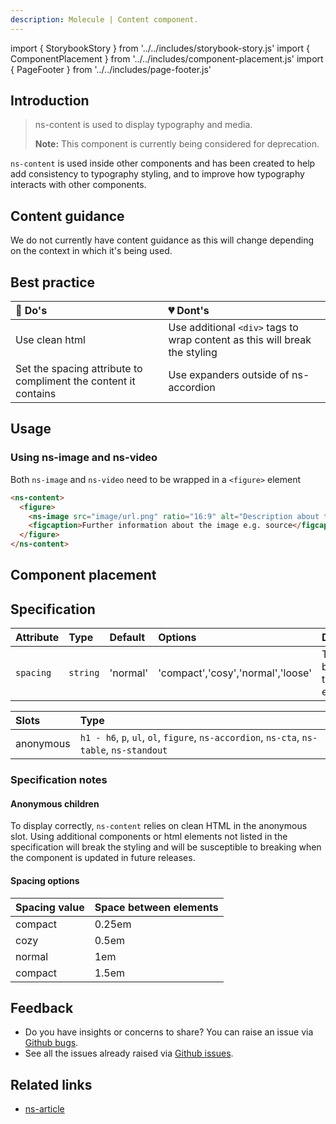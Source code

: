 ```yaml
---
description: Molecule | Content component.
---
```


import { StorybookStory } from '../../includes/storybook-story.js'
import { ComponentPlacement } from '../../includes/component-placement.js'
import { PageFooter } from '../../includes/page-footer.js'

## Introduction

> ns-content is used to display typography and media.
>
> **Note:** This component is currently being considered for deprecation.

`ns-content` is used inside other components and has been created to help add consistency to typography styling, and to improve how typography interacts with other components.

## Content guidance

We do not currently have content guidance as this will change depending on the context in which it's being used.

## Best practice

| 💚 Do's | 💔 Dont's |
| :--- | :--- |
| Use clean html | Use additional `<div>` tags to wrap content as this will break the styling |
| Set the spacing attribute to compliment the content it contains | Use expanders outside of ns-accordion |

## Usage

<StorybookStory story="components-ns-content--standard"></StorybookStory>

### Using ns-image and ns-video

Both `ns-image` and `ns-video` need to be wrapped in a `<figure>` element

```html
<ns-content>
  <figure>
    <ns-image src="image/url.png" ratio="16:9" alt="Description about the image"></ns-image>
    <figcaption>Further information about the image e.g. source</figcaption>
  </figure>
</ns-content>
```

## Component placement

<ComponentPlacement component="ns-content" parentComponents="ns-article,ns-column,ns-expander,ns-form,ns-panel"></ComponentPlacement>

## Specification

| Attribute | Type | Default | Options | Description |
| :--- | :--- | :--- | :--- |-------------|
| `spacing` | `string` | 'normal' | 'compact','cosy','normal','loose' | The space between the elements |

| Slots | Type |
| :--- | :--- |
| anonymous | `h1 - h6`, `p`, `ul`, `ol`, `figure`, `ns-accordion`, `ns-cta`, `ns-table`, `ns-standout` |

### Specification notes

#### Anonymous children

To display correctly, `ns-content` relies on clean HTML in the anonymous slot. Using additional components or html elements not listed in the specification will break the styling and will be susceptible to breaking when the component is updated in future releases.

#### Spacing options

| Spacing value | Space between elements | 
| :--- | :--- |
| compact | 0.25em|
| cozy | 0.5em|
| normal | 1em|
| compact | 1.5em|

## Feedback

* Do you have insights or concerns to share? You can raise an issue via [Github bugs](https://github.com/ConnectedHomes/nucleus/issues/new?assignees=&labels=Bug&template=a--bug-report.md&title=[bug]%20[ns-content]).
* See all the issues already raised via [Github issues](https://github.com/connectedHomes/nucleus/issues?utf8=%E2%9C%93&q=is%3Aopen+is%3Aissue+label%3ABug+[ns-content]).

<PageFooter></PageFooter>

## Related links

* [ns-article](components/ns-article.md)
